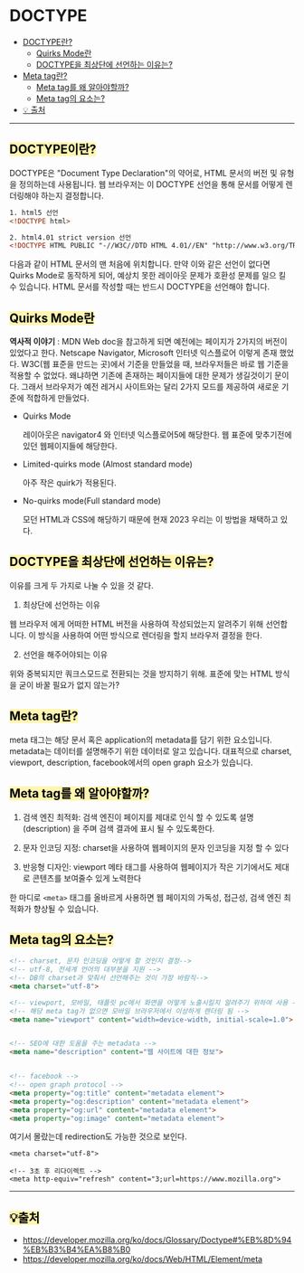 # DOCTYPE
- [DOCTYPE란?](#doctype)
  - [Quirks Mode란](#quirks)
  - [DOCTYPE을 최상단에 선언하는 이유는?](#ann)
- [Meta tag란?](#meta0)
  - [Meta tag를 왜 알아야할까?](#meta1)
  - [Meta tag의 요소는?](#meta2)
- [💡 출처](#source)
--- 

## <span style='background-color: #fff5b1; color: black' id='doctype'>DOCTYPE이란?</span>
DOCTYPE은 "Document Type Declaration"의 약어로, HTML 문서의 버전 및 유형을 정의하는데 사용됩니다. 웹 브라우저는 이 DOCTYPE 선언을 통해 문서를 어떻게 렌더링해야 하는지 결정합니다. 

```html
1. html5 선언
<!DOCTYPE html>

2. html4.01 strict version 선언
<!DOCTYPE HTML PUBLIC "-//W3C//DTD HTML 4.01//EN" "http://www.w3.org/TR/html4/strict.dtd">
``` 

다음과 같이 HTML 문서의 맨 처음에 위치합니다. 만약 이와 같은 선언이 없다면 Quirks Mode로 동작하게 되어, 예상치 못한 레이아웃 문제가 호환성 문제를 일으 킬 수 있습니다. HTML 문서를 작성할 때는 반드시 DOCTYPE을 선언해야 합니다.

## <span style='background-color: #fff5b1; color: black' id='quirks'>Quirks Mode란</span>

__역사적 이야기__ : MDN Web doc을 참고하게 되면 예전에는 페이지가 2가지의 버전이 있었다고 한다. Netscape Navigator, Microsoft 인터넷 익스플로어 이렇게 존재 했었다. W3C(웹 표준을 만드는 곳)에서 기준을 만들었을 때, 브라우저들은 바로 웹 기준을 적용할 수 없었다. 왜냐하면 기존에 존재하는 페이지들에 대한 문제가 생길것이기 문이다. 그래서 브라우저가 예전 레거시 사이트와는 달리 2가지 모드를 제공하여 새로운 기준에 적합하게 만들었다.


- Quirks Mode 

  레이아웃은 navigator4 와 인터넷 익스플로어5에 해당한다. 웹 표준에 맞추기전에 있던 웹페이지들에 해당한다.

- Limited-quirks mode (Almost standard mode)

  아주 작은 quirk가 적용된다.


- No-quirks mode(Full standard mode)

  모던 HTML과 CSS에 해당하기 때문에 현재 2023 우리는 이 방법을 채택하고 있다.




## <span style='background-color: #fff5b1; color: black' id='ann'>DOCTYPE을 최상단에 선언하는 이유는?</span>

이유를 크게 두 가지로 나눌 수 있을 것 같다.

1. 최상단에 선언하는 이유

  웹 브라우저 에게 어떠한 HTML 버전을 사용하여 작성되었는지 알려주기 위해 선언합니다. 이 방식을 사용하여 어떤 방식으로 렌더링을 할지 브라우저 결정을 한다.


2. 선언을 해주어야되는 이유 

  위와 중복되지만 쿼크스모드로 전환되는 것을 방지하기 위해. 표준에 맞는 HTML 방식을 굳이 바꿀 필요가 없지 않는가? 


## <span style='background-color: #fff5b1; color: black' id='meta0'>Meta tag란?</span>

meta 태그는 해당 문서 혹은 application의 metadata를 담기 위한 요소입니다.
metadata는 데이터를 설명해주기 위한 데이터로 알고 있습니다. 대표적으로 charset, viewport, description, facebook에서의 open graph 요소가 있습니다.


## <span style='background-color: #fff5b1; color: black' id='meta1'>Meta tag를 왜 알아야할까? </span>

1. 검색 엔진 최적화: 검색 엔진이 페이지를 제대로 인식 할 수 있도록 설명(description) 을 주며 검색 결과에 표시 될 수 있도록한다.

2. 문자 인코딩 지정: charset을 사용하여 웹페이지의 문자 인코딩을 지정 할 수 있다

3. 반응형 디자인: viewport 메타 태그를 사용하여 웹페이지가 작은 기기에서도 제대로 콘텐츠를 보여줄수 있게 노력한다

한 마디로 `<meta>` 태그를 올바르게 사용하면 웹 페이지의 가독성, 접근성, 검색 엔진 최적화가 향상될 수 있습니다.


## <span style='background-color: #fff5b1; color: black' id='meta2'>Meta tag의 요소는? </span>


```html 
<!-- charset, 문자 인코딩을 어떻게 할 것인지 결정-->
<!-- utf-8, 전세계 언어의 대부분을 지원 -->
<!-- DB의 charset과 맞춰서 선언해주는 것이 가장 바람직-->
<meta charset="utf-8">

<!-- viewport, 모바일, 태플릿 pc에서 화면을 어떻게 노출시킬지 알려주기 위하여 사용 -->
<!-- 해당 meta tag가 없으면 모바일 브라우저에서 이상하게 렌더링 됨 -->
<meta name="viewport" content="width=device-width, initial-scale=1.0">


<!-- SEO에 대한 도움을 주는 metadata -->
<meta name="description" content="웹 사이트에 대한 정보">


<!-- facebook -->
<!-- open graph protocol -->
<meta property="og:title" content="metadata element">
<meta property="og:description" content="metadata element">
<meta property="og:url" content="metadata element">
<meta property="og:image" content="metadata element">


```
여기서 몰랐는데 redirection도 가능한 것으로 보인다. 

```
<meta charset="utf-8">

<!-- 3초 후 리다이렉트 -->
<meta http-equiv="refresh" content="3;url=https://www.mozilla.org">
```


---
## <span style='background-color: #fff5b1; color: black' id='source'>💡출처 </span>
- https://developer.mozilla.org/ko/docs/Glossary/Doctype#%EB%8D%94%EB%B3%B4%EA%B8%B0
- https://developer.mozilla.org/ko/docs/Web/HTML/Element/meta